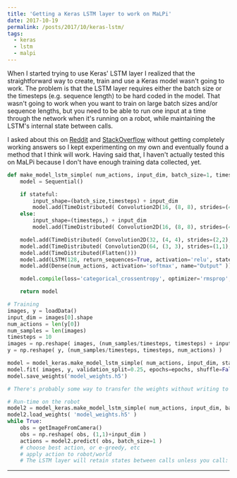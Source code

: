 ```yaml
---
title: 'Getting a Keras LSTM layer to work on MaLPi'
date: 2017-10-19
permalink: /posts/2017/10/keras-lstm/
tags:
  - keras
  - lstm
  - malpi
---
```


When I started trying to use Keras' LSTM layer I realized that the straightforward way to create, train and use a Keras model wasn't going to work. The problem is that the LSTM layer requires either the batch size or the timesteps (e.g. sequence length) to be hard coded in the model. That wasn't going to work when you want to train on large batch sizes and/or sequence lengths, but you need to be able to run one input at a time through the network when it's running on a robot, while maintaining the LSTM's internal state between calls.

I asked about this on [Reddit](https://www.reddit.com/r/MLQuestions/comments/72lzxt/keras_lstm_predict_question/) and [StackOverflow](https://stackoverflow.com/questions/46459843/keras-lstm-predict-1-timestep-at-a-time) without getting completely working answers so I kept experimenting on my own and eventually found a method that I think will work. Having said that, I haven't actually tested this on MaLPi because I don't have enough training data collected, yet.

```python
def make_model_lstm_simple( num_actions, input_dim, batch_size=1, timesteps=None, stateful=False ):
    model = Sequential()

    if stateful:
        input_shape=(batch_size,timesteps) + input_dim
        model.add(TimeDistributed( Convolution2D(16, (8, 8), strides=(4,4), activation='relu' ), batch_input_shape=input_shape, name="Conv-8-16") )
    else:
        input_shape=(timesteps,) + input_dim
        model.add(TimeDistributed( Convolution2D(16, (8, 8), strides=(4,4), activation='relu' ), input_shape=input_shape, name="Conv-8-16") )

    model.add(TimeDistributed( Convolution2D(32, (4, 4), strides=(2,2), activation='relu' ), name="Conv-4-32" ))
    model.add(TimeDistributed( Convolution2D(64, (3, 3), strides=(1,1), activation='relu' ), name="Conv-3-64" ))
    model.add(TimeDistributed(Flatten()))
    model.add(LSTM(128, return_sequences=True, activation='relu', stateful=stateful ))
    model.add(Dense(num_actions, activation='softmax', name="Output" ))

    model.compile(loss='categorical_crossentropy', optimizer='rmsprop', metrics=[metrics.categorical_accuracy] )

    return model

# Training
images, y = loadData()
input_dim = images[0].shape
num_actions = len(y[0])
num_samples = len(images)
timesteps = 10
images = np.reshape( images, (num_samples/timesteps, timesteps) + input_dim )
y = np.reshape( y, (num_samples/timesteps, timesteps, num_actions) )

model = model_keras.make_model_lstm_simple( num_actions, input_dim, stateful=False )
model.fit( images, y, validation_split=0.25, epochs=epochs, shuffle=False )
model.save_weights('model_weights.h5')

# There's probably some way to transfer the weights without writing to file, but for my purposes it doesn't matter much

# Run-time on the robot
model2 = model_keras.make_model_lstm_simple( num_actions, input_dim, batch_size=1, timesteps=1, stateful=True )
model2.load_weights( 'model_weights.h5' )
while True:
    obs = getImageFromCamera()
    obs = np.reshape( obs, (1,1)+input_dim )
    actions = model2.predict( obs, batch_size=1 )
    # choose best action, or e-greedy, etc
    # apply action to robot/world
    # The LSTM layer will retain states between calls unless you call: model2.reset_states()
```

------
